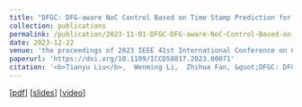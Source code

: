 ```yaml
---
title: "DFGC: DFG-aware NoC Control Based on Time Stamp Prediction for Dataflow Architecture"
collection: publications
permalink: /publication/2023-11-01-DFGC-DFG-aware-NoC-Control-Based-on-Time-Stamp-Prediction-for-Dataflow-Architecture
date: 2023-12-22
venue: 'the proceedings of 2023 IEEE 41st International Conference on Computer Design (ICCD)'
paperurl: 'https://doi.org/10.1109/ICCD58817.2023.00071'
citation: '<b>Tianyu Liu</b>,  Wenming Li,  Zhihua Fan, &quot;DFGC: DFG-aware NoC Control Based on Time Stamp Prediction for Dataflow Architecture.&quot; In the proceedings of 2023 IEEE 41st International Conference on Computer Design (ICCD), 2023.'
---
```



[[pdf](https://akaliu.github.io/academic-cv/files/iccd-paper.pdf)]
[[slides](https://akaliu.github.io/academic-cv/files/iccd-presentation.pdf)]
[[video](https://drive.google.com/file/d/1myxa5YtLx6YrFwELE0Lr0SWWTjwLozqv/view?usp=share_link)]
